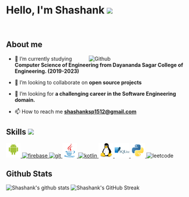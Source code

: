 # Hello, I'm Shashank <img src = "https://raw.githubusercontent.com/MartinHeinz/MartinHeinz/master/wave.gif" width = 30px>
<br>
 <h2> About me </h2>
 
 <img width="55%" align="right" alt="Github" src="https://raw.githubusercontent.com/onimur/.github/master/.resources/git-header.svg" />

- 🔭 I’m currently studying **Computer Science of Engineering from Dayananda Sagar College of Engineering. (2019-2023)**

- 👯 I’m looking to collaborate on **open source projects**

- 🤝 I’m looking for **a challenging career in the Software Engineering domain.**

- 📫 How to reach me **shashanksp1512@gmail.com**

<h2> Skills <img src = "https://media2.giphy.com/media/QssGEmpkyEOhBCb7e1/giphy.gif?cid=ecf05e47a0n3gi1bfqntqmob8g9aid1oyj2wr3ds3mg700bl&rid=giphy.gif" width = 32px> </h2>
<p align="left"> <a href="https://developer.android.com" target="_blank" rel="noreferrer"> <img src="https://raw.githubusercontent.com/devicons/devicon/master/icons/android/android-original-wordmark.svg" alt="android" width="40" height="40"/> </a>   <a href="https://firebase.google.com/" target="_blank" rel="noreferrer"> <img src="https://www.vectorlogo.zone/logos/firebase/firebase-icon.svg" alt="firebase" width="40" height="40"/> </a> <a href="https://git-scm.com/" target="_blank" rel="noreferrer">  <a href="https://git-scm.com/" target="_blank" rel="noreferrer"> <img src="https://www.vectorlogo.zone/logos/git-scm/git-scm-icon.svg" alt="git" width="40" height="40"/> </a><a href="https://www.java.com" target="_blank" rel="noreferrer"> <img src="https://raw.githubusercontent.com/devicons/devicon/master/icons/java/java-original.svg" alt="java" width="40" height="40"/> </a> <a href="https://kotlinlang.org" target="_blank" rel="noreferrer"> <img src="https://www.vectorlogo.zone/logos/kotlinlang/kotlinlang-icon.svg" alt="kotlin" width="40" height="40"/> </a> <a href="https://www.linux.org/" target="_blank" rel="noreferrer"> <img src="https://raw.githubusercontent.com/devicons/devicon/master/icons/linux/linux-original.svg" alt="linux" width="40" height="40"/> </a> <a href="https://www.mysql.com/" target="_blank" rel="noreferrer"> <img src="https://raw.githubusercontent.com/devicons/devicon/master/icons/sqlite/sqlite-original-wordmark.svg" alt="mysql" width="40" height="40"/> </a> <a href="https://www.python.org" target="_blank" rel="noreferrer"> <img src="https://raw.githubusercontent.com/devicons/devicon/master/icons/python/python-original.svg" alt="python" width="40" height="40"/> </a> <img src="https://leetcode.com/static/webpack_bundles/images/logo-dark.e99485d9b.svg" alt="leetcode" width="60" height="60"/> </a> <a href="https://leetcode.com/" target="_blank" rel="noreferrer"> </a> </p>
  
 
<h2> Github Stats</h2>  
  
   ![Shashank's github stats](https://github-readme-stats.vercel.app/api?username=shashankappu&show_icons=true&theme=tokyonight)  ![Shashank's GitHub Streak](https://github-readme-streak-stats.herokuapp.com/?user=shashankappu&theme=tokyonight) 
